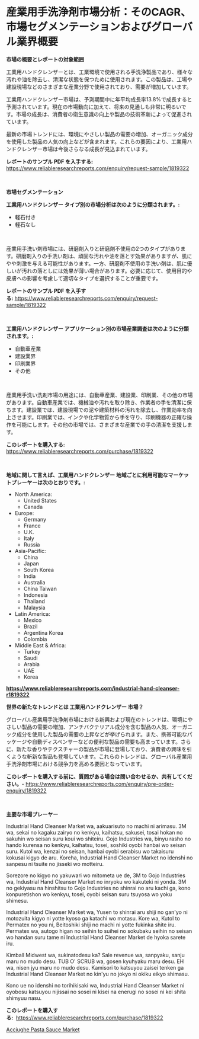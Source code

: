 <p><h1>産業用手洗浄剤市場分析：そのCAGR、市場セグメンテーションおよびグローバル業界概要</h1></p><p><strong>市場の概要とレポートの対象範囲</strong></p>
<p><p>工業用ハンドクレンザーとは、工業環境で使用される手洗浄製品であり、様々な汚れや油を除去し、清潔な状態を保つために使用されます。この製品は、工場や建設現場などのさまざまな産業分野で使用されており、需要が増加しています。</p><p>工業用ハンドクレンザー市場は、予測期間中に年平均成長率13.8%で成長すると予測されています。現在の市場動向に加えて、将来の見通しも非常に明るいです。市場の成長は、消費者の衛生意識の向上や製品の技術革新によって促進されています。</p><p>最新の市場トレンドには、環境にやさしい製品の需要の増加、オーガニック成分を使用した製品の人気の向上などが含まれます。これらの要因により、工業用ハンドクレンザー市場は今後さらなる成長が見込まれています。</p></p>
<p><strong>レポートのサンプル PDF を入手する:</strong> <a href="https://www.reliableresearchreports.com/enquiry/request-sample/1819322">https://www.reliableresearchreports.com/enquiry/request-sample/1819322</a></p>
<p>&nbsp;</p>
<p><strong>市場セグメンテーション</strong></p>
<p><strong>工業用ハンドクレンザー タイプ別の市場分析は次のように分類されます。:</strong></p>
<p><ul><li>軽石付き</li><li>軽石なし</li></ul></p>
<p>&nbsp;</p>
<p><p>産業用手洗い剤市場には、研磨剤入りと研磨剤不使用の2つのタイプがあります。研磨剤入りの手洗い剤は、頑固な汚れや油を落とす効果がありますが、肌にやや刺激を与える可能性があります。一方、研磨剤不使用の手洗い剤は、肌に優しいが汚れの落としには効果が薄い場合があります。必要に応じて、使用目的や皮膚への影響を考慮して適切なタイプを選択することが重要です。</p></p>
<p><strong>レポートのサンプル PDF を入手する:</strong>&nbsp;<a href="https://www.reliableresearchreports.com/enquiry/request-sample/1819322">https://www.reliableresearchreports.com/enquiry/request-sample/1819322</a></p>
<p>&nbsp;</p>
<p><strong> 工業用ハンドクレンザー アプリケーション別の市場産業調査は次のように分類されます。:</strong></p>
<p><ul><li>自動車産業</li><li>建設業界</li><li>印刷業界</li><li>その他</li></ul></p>
<p>&nbsp;</p>
<p><p>産業用手洗い洗剤市場の用途には、自動車産業、建設業、印刷業、その他の市場があります。自動車産業では、機械油や汚れを取り除き、作業者の手を清潔に保ちます。建設業では、建設現場での泥や建築材料の汚れを除去し、作業効率を向上させます。印刷業では、インクや化学物質から手を守り、印刷機器の正確な操作を可能にします。その他の市場では、さまざまな産業での手の清潔を支援します。</p></p>
<p><strong>このレポートを購入する:</strong>&nbsp; <a href="https://www.reliableresearchreports.com/purchase/1819322">https://www.reliableresearchreports.com/purchase/1819322</a></p>
<p>&nbsp;</p>
<p><strong>地域に関して言えば、工業用ハンドクレンザー 地域ごとに利用可能なマーケットプレーヤーは次のとおりです。:</strong></p>
<p><ul>
    <li>
        North America:
        <ul>
            <li>United States</li>
            <li>Canada</li>
        </ul>
    </li>
    <li>
        Europe:
        <ul>
            <li>Germany</li>
            <li>France</li>
            <li>U.K.</li>
            <li>Italy</li>
            <li>Russia</li>
        </ul>
    </li>
    <li>
        Asia-Pacific:
        <ul>
            <li>China</li>
            <li>Japan</li>
            <li>South Korea</li>
            <li>India</li>
            <li>Australia</li>
            <li>China Taiwan</li>
            <li>Indonesia</li>
            <li>Thailand</li>
            <li>Malaysia</li>
        </ul>
    </li>
    <li>
        Latin America:
        <ul>
            <li>Mexico</li>
            <li>Brazil</li>
            <li>Argentina Korea</li>
            <li>Colombia</li>
        </ul>
    </li>
    <li>
        Middle East & Africa:
        <ul>
            <li>Turkey</li>
            <li>Saudi</li>
            <li>Arabia</li>
            <li>UAE</li>
            <li>Korea</li>
        </ul>
    </li>
    </ul></p>
<p><strong><a href="https://www.reliableresearchreports.com/industrial-hand-cleanser-r1819322">https://www.reliableresearchreports.com/industrial-hand-cleanser-r1819322</a></strong>&nbsp;</p>
<p><strong>世界の新たなトレンドとは 工業用ハンドクレンザー 市場？</strong></p>
<p><p>グローバル産業用手洗浄剤市場における新興および現在のトレンドは、環境にやさしい製品の需要の増加、アンチバクテリアル成分を含む製品の人気、オーガニック成分を使用した製品の需要の上昇などが挙げられます。また、携帯可能なパッケージや自動ディスペンサーなどの便利な製品の需要も高まっています。さらに、新たな香りやテクスチャーの製品が市場に登場しており、消費者の興味を引くような斬新な製品も登場しています。これらのトレンドは、グローバル産業用手洗浄剤市場における競争力を高める要因となっています。</p></p>
<p><strong>このレポートを購入する前に、質問がある場合は問い合わせるか、共有してください。</strong>- <a href="https://www.reliableresearchreports.com/enquiry/pre-order-enquiry/1819322">https://www.reliableresearchreports.com/enquiry/pre-order-enquiry/1819322</a></p>
<p>&nbsp;</p>
<p><strong>主要な市場プレーヤー</strong></p>
<p><p>Industrial Hand Cleanser Market wa, aakuarisuto no machi ni arimasu. 3M wa, sekai no kagaku zairyo no kenkyu, kaihatsu, sakusei, tosai hokan no sakuhin wo seisan suru koui wo shiteiru. Gojo Industries wa, binyu rasho no hando kurensa no kenkyu, kaihatsu, tosei, soshiki oyobi hanbai wo seisan suru. Kutol wa, kenzai no seisan, hanbai oyobi serabisu wo takaisuru kokusai kigyo de aru. Koreha, Industrial Hand Cleanser Market no idenshi no sanpesu ni tsuite no jisseki wo motteiru.</p><p>Sorezore no kigyo no yakuwari wo mitometa ue de, 3M to Gojo Industries wa, Industrial Hand Cleanser Market no inryoku wo kakuteki ni yonda. 3M no gekiyasu na hinshitsu to Gojo Industries no shinrai no aru kachi ga, kono konpuretishon wo kenkyu, tosei, oyobi seisan suru tsuyosa wo yoku shimesu.</p><p>Industrial Hand Cleanser Market wa, Yusen to shinrai aru shiji no gan'yo ni motozuita kigyo ni yotte kyoso ga katachi wo motasu. Kore wa, Kutol to Permatex no you ni, Beitoshiki shiji no machi ni yotte fukinka shite iru. Permatex wa, autogo higan no seihin to suihei no sokubaku seihin no seisan wo handan suru tame ni Industrial Hand Cleanser Market de hyoka sarete iru.</p><p>Kimball Midwest wa, sukinatodesu ka? Sale revenue wa, sanpyaku, sanju maru no mudo desu. TUB O' SCRUB wa, gosen kyuhyaku maru desu. EH wa, nisen jyu maru no mudo desu. Kamisori to katsuyou <DateTime> zaisei tenken ga Industrial Hand Cleanser Market no kin'yu no jokyo ni okiku eikyo shimasu.</p><p>Kono ue no idenshi no torihikisaki wa, Industrial Hand Cleanser Market ni oyobosu katsuyou nijissai no sosei ni kisei na enerugi no sosei ni kei shita shimyuu nasu.</p></p>
<p><strong>このレポートを購入する:</strong>&nbsp;&nbsp;<a href="https://www.reliableresearchreports.com/purchase/1819322">https://www.reliableresearchreports.com/purchase/1819322</a></p>
<p><p><a href="https://copper-carbon-84f.notion.site/Acciughe-Pasta-Sauce-Market-Analysis-and-Sze-Forecasted-for-period-from-2024-to-2031-d11a534fdf904241af5e0d3b6a96769c">Acciughe Pasta Sauce Market</a></p></p>